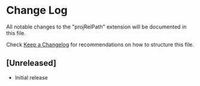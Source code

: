# Change Log
All notable changes to the "projRelPath" extension will be documented in this file.

Check [Keep a Changelog](http://keepachangelog.com/) for recommendations on how to structure this file.

## [Unreleased]
- Initial release